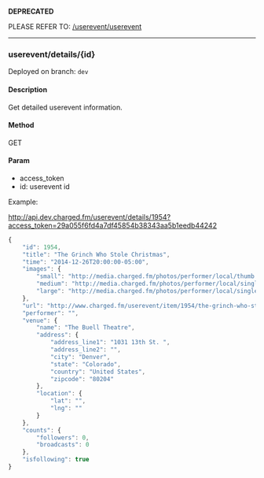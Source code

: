 **DEPRECATED**

PLEASE REFER TO: [/userevent/userevent](https://github.com/denzeus/api-design/blob/master/userevent/userevent.md)

---

### **userevent/details/{id}**

Deployed on branch: `dev`

#### **Description**

Get detailed userevent information.

#### **Method**

GET

#### **Param**

- access_token
- id: userevent id

Example:

http://api.dev.charged.fm/userevent/details/1954?access_token=29a055f6fd4a7df45854b38343aa5b1eedb44242

```javascript
{
    "id": 1954,
    "title": "The Grinch Who Stole Christmas",
    "time": "2014-12-26T20:00:00-05:00",
    "images": {
        "small": "http://media.charged.fm/photos/performer/local/thumb.jpg",
        "medium": "http://media.charged.fm/photos/performer/local/single.jpg",
        "large": "http://media.charged.fm/photos/performer/local/single.jpg"
    },
    "url": "http://www.charged.fm/userevent/item/1954/the-grinch-who-stole-christmas",
    "performer": "",
    "venue": {
        "name": "The Buell Theatre",
        "address": {
            "address_line1": "1031 13th St. ",
            "address_line2": "",
            "city": "Denver",
            "state": "Colorado",
            "country": "United States",
            "zipcode": "80204"
        },
        "location": {
            "lat": "",
            "lng": ""
        }
    },
    "counts": {
        "followers": 0,
        "broadcasts": 0
    },
    "isfollowing": true
}
```
